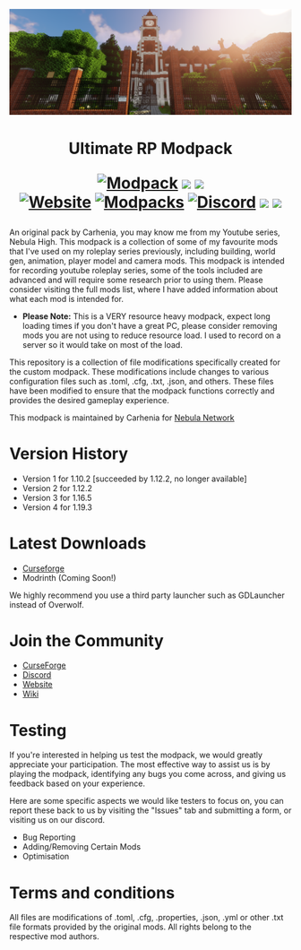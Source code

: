 <p align="center"><img src="https://github.com/Carhenia/carhenia.github.io/blob/main/images/RPpack_title.png?raw=true" alt="Logo" width=""></p>  

<h1 align="center"> Ultimate RP Modpack <br> 

<a href="https://www.curseforge.com/minecraft/modpacks/ultimate-rp-pack"><img src="https://cf.way2muchnoise.eu/title/363664.svg" alt="Modpack"></a>
 ![](https://cf.way2muchnoise.eu/full_363664_downloads.svg) ![](https://cf.way2muchnoise.eu/versions/363664.svg)  
 <a href="https://nebulanetwork.net/"><img src="https://img.shields.io/badge/Website-nebulanetwork.net-1DA1F2?style=flat&Color=important" alt="Website"></a>
<a href="https://www.curseforge.com/members/carhenia/projects/"><img src="https://img.shields.io/badge/My-Modpacks-important?style=flat&logo=curseforge&logoColor=important" alt="Modpacks"></a>
<a href="https://discord.gg/9ZxeWesrzz"><img src="https://img.shields.io/discord/331067481424920585?color=B524D7&label=Discord&logo=Discord&style=flat" alt="Discord"></a>
![](https://img.shields.io/github/issues/Carhenia/Ultimate-RP-Pack) ![](https://img.shields.io/github/followers/carhenia?style=social)
</h1>

An original pack by Carhenia, you may know me from my Youtube series, Nebula High. This modpack is a collection of some of my favourite mods that I've used on my roleplay series previously, including building, world gen, animation, player model and camera mods. This modpack is intended for recording youtube roleplay series, some of the tools included are advanced and will require some research prior to using them. Please consider visiting the full mods list, where I have added information about what each mod is intended for.

- __**Please Note:**__ This is a VERY resource heavy modpack, expect long loading times if you don't have a great PC, please consider removing mods you are not using to reduce resource load. I used to record on a server so it would take on most of the load.  

This repository is a collection of file modifications specifically created for the custom modpack. These modifications include changes to various configuration files such as .toml, .cfg, .txt, .json, and others. These files have been modified to ensure that the modpack functions correctly and provides the desired gameplay experience.

This modpack is maintained by Carhenia for [Nebula Network](https://nebulanetwork.net)  

# Version History
- Version 1 for 1.10.2 [succeeded by 1.12.2, no longer available]  
- Version 2 for 1.12.2  
- Version 3 for 1.16.5  
- Version 4 for 1.19.3

# Latest Downloads

- [Curseforge](https://www.curseforge.com/minecraft/modpacks/ultimate-rp-pack)
- Modrinth (Coming Soon!)

We highly recommend you use a third party launcher such as GDLauncher instead of Overwolf.

# Join the Community
- [CurseForge](https://www.curseforge.com/members/carhenia/projects)  
- [Discord](https://discord.gg/9ZxeWesrzz)  
- [Website](https://nebulanetwork.net/)  
- [Wiki](https://wiki.nebulanetwork.net/) 

# Testing
If you're interested in helping us test the modpack, we would greatly appreciate your participation. The most effective way to assist us is by playing the modpack, identifying any bugs you come across, and giving us feedback based on your experience.

Here are some specific aspects we would like testers to focus on, you can report these back to us by visiting the "Issues" tab and submitting a form, or visiting us on our discord.
- Bug Reporting
- Adding/Removing Certain Mods
- Optimisation

# Terms and conditions
All files are modifications of .toml, .cfg, .properties, .json, .yml or other .txt file formats provided by the original mods. All rights belong to the respective mod authors. 


